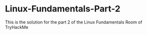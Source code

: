 # Linux-Fundamentals-Part-2
This is the solution for the part 2 of the Linux Fundamentals Room of TryHackMe
